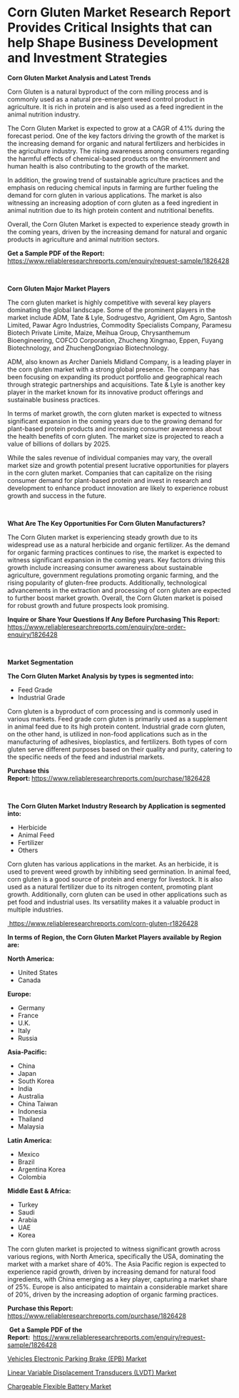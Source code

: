 <p><h1>Corn Gluten Market Research Report Provides Critical Insights that can help Shape Business Development and Investment Strategies</h1></p><p><strong>Corn Gluten Market Analysis and Latest Trends</strong></p>
<p><p>Corn Gluten is a natural byproduct of the corn milling process and is commonly used as a natural pre-emergent weed control product in agriculture. It is rich in protein and is also used as a feed ingredient in the animal nutrition industry.</p><p>The Corn Gluten Market is expected to grow at a CAGR of 4.1% during the forecast period. One of the key factors driving the growth of the market is the increasing demand for organic and natural fertilizers and herbicides in the agriculture industry. The rising awareness among consumers regarding the harmful effects of chemical-based products on the environment and human health is also contributing to the growth of the market.</p><p>In addition, the growing trend of sustainable agriculture practices and the emphasis on reducing chemical inputs in farming are further fueling the demand for corn gluten in various applications. The market is also witnessing an increasing adoption of corn gluten as a feed ingredient in animal nutrition due to its high protein content and nutritional benefits.</p><p>Overall, the Corn Gluten Market is expected to experience steady growth in the coming years, driven by the increasing demand for natural and organic products in agriculture and animal nutrition sectors.</p></p>
<p><strong>Get a Sample PDF of the Report:&nbsp;</strong> <a href="https://www.reliableresearchreports.com/enquiry/request-sample/1826428">https://www.reliableresearchreports.com/enquiry/request-sample/1826428</a></p>
<p>&nbsp;</p>
<p><strong>Corn Gluten Major Market Players</strong></p>
<p><p>The corn gluten market is highly competitive with several key players dominating the global landscape. Some of the prominent players in the market include ADM, Tate & Lyle, Sodrugestvo, Agridient, Om Agro, Santosh Limited, Pawar Agro Industries, Commodity Specialists Company, Paramesu Biotech Private Limite, Maize, Meihua Group, Chrysanthemum Bioengineering, COFCO Corporation, Zhucheng Xingmao, Eppen, Fuyang Biotechnology, and ZhuchengDongxiao Biotechnology.</p><p>ADM, also known as Archer Daniels Midland Company, is a leading player in the corn gluten market with a strong global presence. The company has been focusing on expanding its product portfolio and geographical reach through strategic partnerships and acquisitions. Tate & Lyle is another key player in the market known for its innovative product offerings and sustainable business practices.</p><p>In terms of market growth, the corn gluten market is expected to witness significant expansion in the coming years due to the growing demand for plant-based protein products and increasing consumer awareness about the health benefits of corn gluten. The market size is projected to reach a value of billions of dollars by 2025.</p><p>While the sales revenue of individual companies may vary, the overall market size and growth potential present lucrative opportunities for players in the corn gluten market. Companies that can capitalize on the rising consumer demand for plant-based protein and invest in research and development to enhance product innovation are likely to experience robust growth and success in the future.</p></p>
<p>&nbsp;</p>
<p><strong>What Are The Key Opportunities For Corn Gluten Manufacturers?</strong></p>
<p><p>The Corn Gluten market is experiencing steady growth due to its widespread use as a natural herbicide and organic fertilizer. As the demand for organic farming practices continues to rise, the market is expected to witness significant expansion in the coming years. Key factors driving this growth include increasing consumer awareness about sustainable agriculture, government regulations promoting organic farming, and the rising popularity of gluten-free products. Additionally, technological advancements in the extraction and processing of corn gluten are expected to further boost market growth. Overall, the Corn Gluten market is poised for robust growth and future prospects look promising.</p></p>
<p><strong>Inquire or Share Your Questions If Any Before Purchasing This Report:</strong> <a href="https://www.reliableresearchreports.com/enquiry/pre-order-enquiry/1826428">https://www.reliableresearchreports.com/enquiry/pre-order-enquiry/1826428</a></p>
<p>&nbsp;</p>
<p><strong>Market Segmentation</strong></p>
<p><strong>The Corn Gluten Market Analysis by types is segmented into:</strong></p>
<p><ul><li>Feed Grade</li><li>Industrial Grade</li></ul></p>
<p><p>Corn gluten is a byproduct of corn processing and is commonly used in various markets. Feed grade corn gluten is primarily used as a supplement in animal feed due to its high protein content. Industrial grade corn gluten, on the other hand, is utilized in non-food applications such as in the manufacturing of adhesives, bioplastics, and fertilizers. Both types of corn gluten serve different purposes based on their quality and purity, catering to the specific needs of the feed and industrial markets.</p></p>
<p><strong>Purchase this Report:&nbsp;</strong><a href="https://www.reliableresearchreports.com/purchase/1826428">https://www.reliableresearchreports.com/purchase/1826428</a></p>
<p>&nbsp;</p>
<p><strong>The Corn Gluten Market Industry Research by Application is segmented into:</strong></p>
<p><ul><li>Herbicide</li><li>Animal Feed</li><li>Fertilizer</li><li>Others</li></ul></p>
<p><p>Corn gluten has various applications in the market. As an herbicide, it is used to prevent weed growth by inhibiting seed germination. In animal feed, corn gluten is a good source of protein and energy for livestock. It is also used as a natural fertilizer due to its nitrogen content, promoting plant growth. Additionally, corn gluten can be used in other applications such as pet food and industrial uses. Its versatility makes it a valuable product in multiple industries.</p></p>
<p><a href="https://www.reliableresearchreports.com/corn-gluten-r1826428">&nbsp;https://www.reliableresearchreports.com/corn-gluten-r1826428</a></p>
<p><strong>In terms of Region, the Corn Gluten Market Players available by Region are:</strong></p>
<p>
    <p> <strong> North America: </strong>
        <ul>
            <li>United States</li>
            <li>Canada</li>
        </ul>
        </p> 
    <p> <strong> Europe: </strong>
        <ul>
            <li>Germany</li>
            <li>France</li>
            <li>U.K.</li>
            <li>Italy</li>
            <li>Russia</li>
        </ul>
        </p> 
    <p> <strong> Asia-Pacific: </strong>
        <ul>
            <li>China</li>
            <li>Japan</li>
            <li>South Korea</li>
            <li>India</li>
            <li>Australia</li>
            <li>China Taiwan</li>
            <li>Indonesia</li>
            <li>Thailand</li>
            <li>Malaysia</li>
        </ul>
        </p> 
    <p> <strong> Latin America: </strong>
        <ul>
            <li>Mexico</li>
            <li>Brazil</li>
            <li>Argentina Korea</li>
            <li>Colombia</li>
        </ul>
        </p> 
    <p> <strong> Middle East & Africa: </strong>
        <ul>
            <li>Turkey</li>
            <li>Saudi</li>
            <li>Arabia</li>
            <li>UAE</li>
            <li>Korea</li>
        </ul>
    </p>
    </p>
<p><p>The corn gluten market is projected to witness significant growth across various regions, with North America, specifically the USA, dominating the market with a market share of 40%. The Asia Pacific region is expected to experience rapid growth, driven by increasing demand for natural food ingredients, with China emerging as a key player, capturing a market share of 25%. Europe is also anticipated to maintain a considerable market share of 20%, driven by the increasing adoption of organic farming practices.</p></p>
<p><strong>Purchase this Report: </strong><a href="https://www.reliableresearchreports.com/purchase/1826428">https://www.reliableresearchreports.com/purchase/1826428</a></p>
<p>&nbsp;<strong>Get a Sample PDF of the Report:&nbsp;&nbsp;</strong><a href="https://www.reliableresearchreports.com/enquiry/request-sample/1826428">https://www.reliableresearchreports.com/enquiry/request-sample/1826428</a></p>
<p><strong></strong></p>
<p><p><a href="https://github.com/AdrianaPaucek2023/Market-Research-Report-List-1/blob/main/vehicles-electronic-parking-brake-epb-market.md">Vehicles Electronic Parking Brake (EPB) Market</a></p><p><a href="https://github.com/lorenzaSchmeler/Market-Research-Report-List-1/blob/main/linear-variable-displacement-transducers-lvdt-market.md">Linear Variable Displacement Transducers (LVDT) Market</a></p><p><a href="https://github.com/ruddyyedelwadw/Market-Research-Report-List-3/blob/main/chargeable-flexible-battery-market.md">Chargeable Flexible Battery Market</a></p></p>